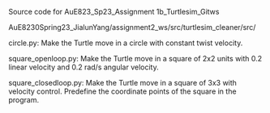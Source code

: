 Source code for AuE823_Sp23_Assignment 1b_Turtlesim_Gitws

AuE8230Spring23_JialunYang/assignment2_ws/src/turtlesim_cleaner/src/

circle.py: Make the Turtle move in a circle with constant twist velocity.

square_openloop.py: Make the Turtle move in a square of 2x2 units with 0.2 
linear velocity and 0.2 rad/s angular velocity.

square_closedloop.py: Make the Turtle move in a square of 3x3 with velocity 
control. Predefine the coordinate points of the square in the program.
